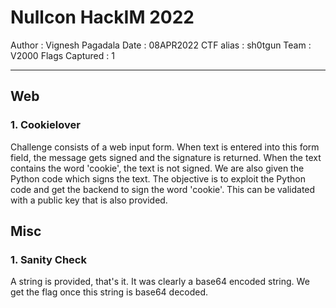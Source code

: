 # Nullcon HackIM 2022

Author			: Vignesh Pagadala
Date			: 08APR2022
CTF alias 		: sh0tgun
Team 			: V2000
Flags Captured	: 1

---

## Web
### 1. Cookielover
Challenge consists of a web input form. When text is entered into this form field, the message gets signed and the signature is returned. When the text contains the word 'cookie', the text is not signed. We are also given the Python code which signs the text. The objective is to exploit the Python code and get the backend to sign the word 'cookie'. This can be validated with a public key that is also provided.    

## Misc
### 1. Sanity Check
A string is provided, that's it. It was clearly a base64 encoded string. We get the flag once this string is base64 decoded.